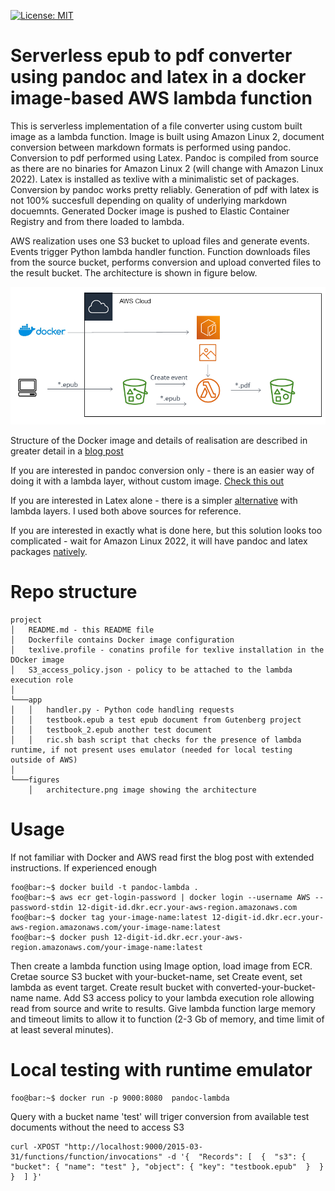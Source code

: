 [![License: MIT](https://img.shields.io/badge/License-MIT-yellow.svg)](https://opensource.org/licenses/MIT) 

# Serverless epub to pdf converter using pandoc and latex in a docker image-based AWS lambda function

This is serverless implementation of a file converter using custom built image as a lambda function.
Image is built using Amazon Linux 2, document conversion between markdown formats is performed using pandoc.
Conversion to pdf performed using Latex. Pandoc is compiled from source as there are no binaries for Amazon Linux 2 
(will change with Amazon Linux 2022). Latex is installed as texlive with a minimalistic set of packages.
Conversion by pandoc works pretty reliably. Generation of pdf with latex is not 100% succesfull depending on quality of underlying markdown docuemnts. Generated Docker image is pushed to Elastic Container Registry and from there loaded to lambda.

AWS realization uses one S3 bucket to upload files and generate events. Events trigger Python lambda handler function.
Function downloads files from the source bucket, performs conversion and upload converted files to the result bucket.
The architecture is shown in figure below.

![architecture](/figures/architecture.png)

Structure of the Docker image and details of realisation are described in greater detail in a [blog post](https://andrey-shornikov.medium.com/custom-docker-image-as-a-lambda-function-eaad4bd28025)

If you are interested in pandoc conversion only - there is an easier way of doing it with a lambda layer, without custom image.
[Check this out](https://github.com/serverlesspub/pandoc-aws-lambda-binary)

If you are interested in Latex alone - there is a simpler [alternative](https://github.com/samoconnor/lambdalatex) with lambda layers.
I used both above sources for reference.

If you are interested in exactly what is done here, but this solution looks too complicated - wait for Amazon Linux 2022, it will have pandoc and latex packages [natively](https://docs.aws.amazon.com/linux/al2022/release-notes/all-packages-al2022-20220105.html). 

# Repo structure

```
project
│   README.md - this README file
│   Dockerfile contains Docker image configuration   
│   texlive.profile - conatins profile for texlive installation in the DOcker image
│   S3_access_policy.json - policy to be attached to the lambda execution role
│   
└───app
│   │   handler.py - Python code handling requests
│   │   testbook.epub a test epub document from Gutenberg project
│   │   testbook_2.epub another test document
│   │   ric.sh bash script that checks for the presence of lambda runtime, if not present uses emulator (needed for local testing outside of AWS)
│   
└───figures
    │   architecture.png image showing the architecture

```


# Usage

If not familiar with Docker and AWS read first the blog post with extended instructions. 
If experienced enough 

```console
foo@bar:~$ docker build -t pandoc-lambda .
foo@bar:~$ aws ecr get-login-password | docker login --username AWS --password-stdin 12-digit-id.dkr.ecr.your-aws-region.amazonaws.com
foo@bar:~$ docker tag your-image-name:latest 12-digit-id.dkr.ecr.your-aws-region.amazonaws.com/your-image-name:latest
foo@bar:~$ docker push 12-digit-id.dkr.ecr.your-aws-region.amazonaws.com/your-image-name:latest

```

Then create a lambda function using Image option, load image from ECR.
Cretae source S3 bucket with your-bucket-name, set Create event, set lambda as event target.
Create result bucket with converted-your-bucket-name name.
Add S3 access policy to your lambda execution role allowing read from source and write to results.
Give lambda function large memory and timeout limits to allow it to function (2-3 Gb of memory, and time limit of at least several minutes).

# Local testing with runtime emulator

```console
foo@bar:~$ docker run -p 9000:8080  pandoc-lambda

```

Query with a bucket name 'test' will triger conversion from available test documents without the need to access S3

```console
curl -XPOST "http://localhost:9000/2015-03-31/functions/function/invocations" -d '{  "Records": [  {  "s3": {  "bucket": { "name": "test" }, "object": { "key": "testbook.epub"  }  }  }  ] }'

```
